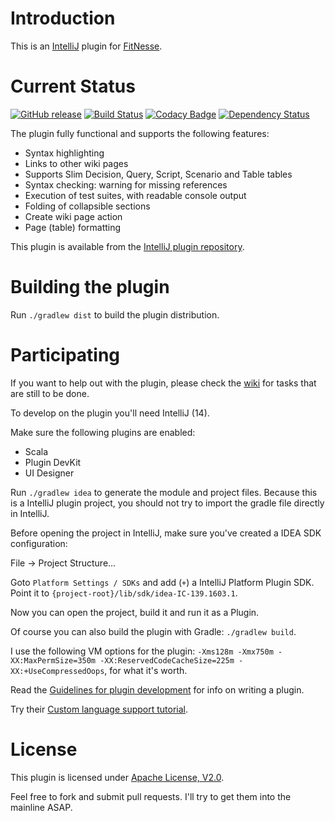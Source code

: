 Introduction
===========

This is an [IntelliJ] plugin for [FitNesse].

Current Status
===========
[![GitHub release][gh-release-badge]](gh-release) [![Build Status][travis-ci-badge]][travis-ci] [![Codacy Badge][codacy-badge]][codacy] [![Dependency Status][versioneye-badge]][versioneye]


The plugin fully functional and supports the following features:

 * Syntax highlighting
 * Links to other wiki pages
 * Supports Slim Decision, Query, Script, Scenario and Table tables
 * Syntax checking: warning for missing references
 * Execution of test suites, with readable console output
 * Folding of collapsible sections
 * Create wiki page action
 * Page (table) formatting

This plugin is available from the [IntelliJ plugin repository].

Building the plugin
===================

Run `./gradlew dist` to build the plugin distribution.

Participating
=============

If you want to help out with the plugin, please check the [wiki] for tasks that are still to be done.

To develop on the plugin you'll need IntelliJ (14).

Make sure the following plugins are enabled:

 * Scala
 * Plugin DevKit
 * UI Designer

Run `./gradlew idea` to generate the module and project files. Because this is a IntelliJ plugin project, you should
not try to import the gradle file directly in IntelliJ.

Before opening the project in IntelliJ, make sure you've created a IDEA SDK configuration:

   File -> Project Structure...

Goto `Platform Settings / SDKs` and add (`+`) a IntelliJ Platform Plugin SDK. Point it to `{project-root}/lib/sdk/idea-IC-139.1603.1`.

Now you can open the project, build it and run it as a Plugin.

Of course you can also build the plugin with Gradle: `./gradlew build`.

I use the following VM options for the plugin: `-Xms128m -Xmx750m -XX:MaxPermSize=350m -XX:ReservedCodeCacheSize=225m -XX:+UseCompressedOops`, for what it's worth.

Read the [Guidelines for plugin development] for info on writing a plugin.

Try their [Custom language support tutorial].


License
=======

This plugin is licensed under [Apache License, V2.0].

Feel free to fork and submit pull requests. I'll try to get them into the mainline ASAP.

[IntelliJ]: http://www.jetbrains.com/idea/
[Fitnesse]: http://www.fitnesse.org/
[IntelliJ plugin repository]: https://plugins.jetbrains.com/plugin/7908
[Guidelines for plugin development]: https://www.jetbrains.com/idea/help/plugin-development-guidelines.html
[Custom language support tutorial]: https://confluence.jetbrains.com/display/IntelliJIDEA/Custom+Language+Support
[wiki]: https://github.com/amolenaar/idea-fitnesse/wiki
[Apache License, V2.0]: http://www.apache.org/licenses/LICENSE-2.0

[gh-release-badge]: https://img.shields.io/github/release/gshakhn/idea-fitnesse.svg
[gh-release]: https://github.com/gshakhn/idea-fitnesse/releases
[travis-ci-badge]: https://travis-ci.org/gshakhn/idea-fitnesse.svg
[travis-ci]: https://travis-ci.org/gshakhn/idea-fitnesse
[codacy-badge]: https://www.codacy.com/project/badge/655882f037764ee195733a479e0eaaa6
[codacy]: https://www.codacy.com/app/gshakhn/idea-fitnesse
[versioneye-badge]: https://www.versioneye.com/user/projects/554989f65d4f9a0b990012e5/badge.svg?style=flat
[versioneye]: https://www.versioneye.com/user/projects/554989f65d4f9a0b990012e5

